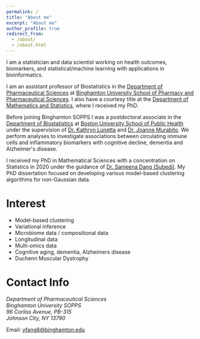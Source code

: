 ```yaml
---
permalink: /
title: "About me"
excerpt: "About me"
author_profile: true
redirect_from: 
  - /about/
  - /about.html
---
```

I am a statistician and data scientist working on health outcomes, biomarkers, and statistical/machine learning with applications in bioinformatics. 

I am an assistant professor of Biostatistics in the [Department of Pharmaceutical Sciences](https://www.binghamton.edu/pharmacy-and-pharmaceutical-sciences/departments/pharmaceutical-sciences/index.html) at [Binghamton University School of Pharmacy and Pharmaceutical Sciences](https://www.binghamton.edu/pharmacy-and-pharmaceutical-sciences/). I also have a courtesy title at the [Department of Mathematics and Statistics](http://www2.math.binghamton.edu/p), where I received my PhD.

Before joining Binghamton SOPPS I was a postdoctoral associate in the [Department of Biostatistics](https://www.bu.edu/sph/about/departments/biostatistics/) at [Boston University School of Public Health](https://www.bu.edu/sph/) under the supervision of [Dr. Kathryn Lunetta](https://www.bu.edu/sph/profile/kathryn-lunetta/) and [Dr. Joanne Murabito](https://www.bumc.bu.edu/busm/profile/joanne-murabito/). We perform analyses to investigate associations between circulating immune cells and inflammatory biomarkers with cognitive decline, dementia and Alzheimer's disease. 

I received my PhD in Mathematical Sciences with a concentration on Statistics in 2020 under the guidance of [Dr. Sanjeena Dang (Subedi)](https://sites.google.com/view/sanjeena/home?authuser=0). My PhD dissertation focused on developing various model-based clustering algorithms for non-Gaussian data.


# Interest

* Model-based clustering
* Variational inference
* Microbiome data / compositional data
* Longitudinal data
* Multi-omics data
* Cognitive aging, dementia, Alzheimers disease
* Duchenn Muscular Dystrophy



# Contact Info

<address>
  Department of Pharmaceutical Sciences<br /> Binghamton University SOPPS<br /> 96 Corliss Avenue, PB-315<br /> Johnson City, NY 13790
</address>

Email: yfang8@binghamton.edu
